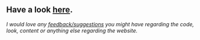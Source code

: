 ## Have a look [here](http://ammarnasir.com/).

_I would love any [feedback/suggestions](https://personal-portfolio-bvg.pages.dev/contact) you might have regarding the code, look, content or anything else regarding the website._

